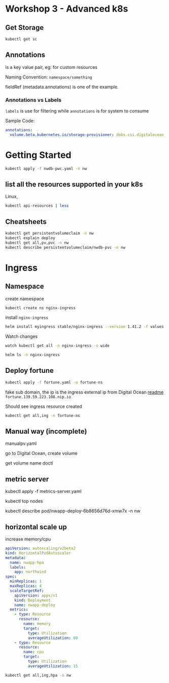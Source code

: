 # Workshop 3 - Advanced k8s

## Get Storage

```bash
kubectl get sc
```

## Annotations

is a key value pair, eg: for custom resources

Naming Convention:
`namespace/something`

fieldRef (metadata.annotations) is one of the example.

### Annotations vs Labels

`labels` is use for filtering while `annotations` is for system to consume

Sample Code:

```yaml
annotations:
  volume.beta.kubernetes.io/storage-provisioner: dobs.csi.digitalocean.com
```

# Getting Started

```bash
kubectl apply -f nwdb-pwc.yaml -n nw
```

## list all the resources supported in your k8s

Linux,

```bash
kubectl api-resources | less
```

## Cheatsheets

```bash
kubectl get persistentvolumeclaim -n nw
kubectl explain deploy
kubectl get all,pv,pvc -n nw
kubectl describe persistentvolumeclaim/nwdb-pvc -n nw
```

# Ingress

## Namespace

create namespace

```bash
kubectl create ns nginx-ingress
```

install `nginx-ingress`

```bash
helm install myingress stable/nginx-ingress --version 1.41.2 -f values.yaml -n nginx-ingress
```

Watch changes

```bash
watch kubectl get all -n nginx-ingress -o wide
```

```bash
helm ls -n nginx-ingress
```

## Deploy fortune

```bash
kubectl apply -f fortune.yaml -n fortune-ns
```

fake sub domain, the ip is the ingress external ip from Digital Ocean
[readme](https://nip.io/)
`fortune.139.59.223.108.nip.io`

Should see ingress resource created

```bash
kubectl get all,ing -n fortune-ns
```

## Manual way (incomplete)

manualpv.yaml

go to Digital Ocean, create volume

get volume name
doctl

## metric server

kubectl apply -f metrics-server.yaml

kubectl top nodes

kubectl describe pod/nwapp-deploy-6b8656d76d-xmw7x -n nw

## horizontal scale up

increase memory/cpu

```yaml
apiVersion: autoscaling/v2beta2
kind: HorizontalPodAutoscaler
metadata:
  name: nwapp-hpa
  labels:
    app: northwind
spec:
  minReplicas: 1
  maxReplicas: 4
  scaleTargetRef:
    apiVersion: apps/v1
    kind: Deployment
    name: nwapp-deploy
  metrics:
    - type: Resource
      resource:
        name: memory
        target:
          type: Utilization
          averageUtilization: 80
    - type: Resource
      resource:
        name: cpu
        target:
          type: Utilization
          averageUtilization: 15
```

```bash
kubectl get all,ing,hpa -n nw
```
